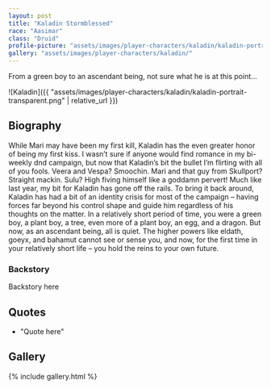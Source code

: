 ```yaml
---
layout: post
title: "Kaladin Stormblessed"
race: "Aasimar"
class: "Druid"
profile-picture: "assets/images/player-characters/kaladin/kaladin-portrait-transparent.png"
gallery: "assets/images/player-characters/kaladin/"
---
```


<!-- Character tagline -->
From a green boy to an ascendant being, not sure what he is at this point...

![Kaladin]({{ "assets/images/player-characters/kaladin/kaladin-portrait-transparent.png" | relative_url }})

## Biography

While Mari may have been my first kill, Kaladin has the even greater honor of being my first kiss. I wasn’t sure if anyone would find romance in my bi-weekly dnd campaign, but now that Kaladin’s bit the bullet I’m flirting with all of you fools. Veera and Vespa? Smoochin. Mari and that guy from Skullport? Straight mackin. Sulu? High fiving himself like a goddamn pervert! Much like last year, my bit for Kaladin has gone off the rails. To bring it back around, Kaladin has had a bit of an identity crisis for most of the campaign – having forces far beyond his control shape and guide him regardless of his thoughts on the matter. In a relatively short period of time, you were a green boy, a plant boy, a tree, even more of a plant boy, an egg, and a dragon. But now, as an ascendant being, all is quiet. The higher powers like eldath, goeyx, and bahamut cannot see or sense you, and now, for the first time in your relatively short life – you hold the reins to your own future.

### Backstory

Backstory here

## Quotes

- "Quote here"
  
## Gallery

{% include gallery.html %}
